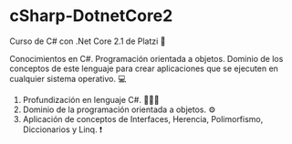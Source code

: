 # cSharp-DotnetCore2
Curso de C# con .Net Core 2.1 de Platzi 📒

Conocimientos en C#. Programación orientada a objetos. Dominio de los conceptos de este lenguaje para crear aplicaciones que se ejecuten en cualquier sistema operativo. 💻

1. Profundización en lenguaje C#. 👨🏽‍💻
2. Dominio de la programación orientada a objetos. ⚙️
3. Aplicación de conceptos de Interfaces, Herencia, Polimorfismo, Diccionarios y Linq. ❗
